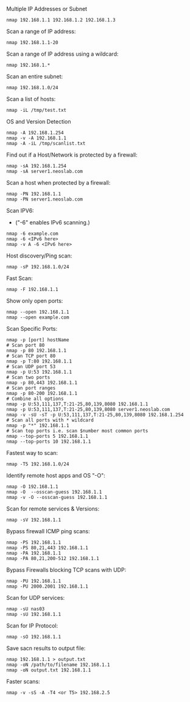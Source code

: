 Multiple IP Addresses or Subnet
```
nmap 192.168.1.1 192.168.1.2 192.168.1.3
```
Scan a range of IP address:
```
nmap 192.168.1.1-20
```
Scan a range of IP address using a wildcard:
```
nmap 192.168.1.*
```
Scan an entire subnet:
```
nmap 192.168.1.0/24
```
Scan a list of hosts:
```
nmap -iL /tmp/test.txt
```
OS and Version Detection
```
nmap -A 192.168.1.254
nmap -v -A 192.168.1.1
nmap -A -iL /tmp/scanlist.txt
```

Find out if a Host/Network is protected by a firewall:
```
nmap -sA 192.168.1.254
nmap -sA server1.neoslab.com
```
Scan a host when protected by a firewall:
```
nmap -PN 192.168.1.1
nmap -PN server1.neoslab.com
```
Scan IPV6: 
- ("-6" enables IPv6 scanning.)
```
nmap -6 example.com
nmap -6 <IPv6 here>
nmap -v A -6 <IPv6 here>
```
Host discovery/Ping scan:
```
nmap -sP 192.168.1.0/24
```
Fast Scan:
```
nmap -F 192.168.1.1
```
Show only open ports:
```
nmap --open 192.168.1.1
nmap --open example.com
```
Scan Specific Ports:
```
nmap -p [port] hostName
# Scan port 80
nmap -p 80 192.168.1.1
# Scan TCP port 80
nmap -p T:80 192.168.1.1
# Scan UDP port 53
nmap -p U:53 192.168.1.1
# Scan two ports
nmap -p 80,443 192.168.1.1
# Scan port ranges
nmap -p 80-200 192.168.1.1
# Combine all options
nmap -p U:53,111,137,T:21-25,80,139,8080 192.168.1.1
nmap -p U:53,111,137,T:21-25,80,139,8080 server1.neoslab.com
nmap -v -sU -sT -p U:53,111,137,T:21-25,80,139,8080 192.168.1.254
# Scan all ports with * wildcard
nmap -p "*" 192.168.1.1
# Scan top ports i.e. scan $number most common ports
nmap --top-ports 5 192.168.1.1
nmap --top-ports 10 192.168.1.1
```
Fastest way to scan:
```
nmap -T5 192.168.1.0/24
```
Identify remote host apps and OS "-O":
```
nmap -O 192.168.1.1
nmap -O  --osscan-guess 192.168.1.1
nmap -v -O --osscan-guess 192.168.1.1
```
Scan for remote services & Versions:
```
nmap -sV 192.168.1.1
``` 
Bypass firewall ICMP ping scans:
```
nmap -PS 192.168.1.1
nmap -PS 80,21,443 192.168.1.1
nmap -PA 192.168.1.1
nmap -PA 80,21,200-512 192.168.1.1
```
Bypass Firewalls blocking TCP scans with UDP:
```
nmap -PU 192.168.1.1
nmap -PU 2000.2001 192.168.1.1
```
Scan for UDP services:
```
nmap -sU nas03
nmap -sU 192.168.1.1
```
Scan for IP Protocol:
```
nmap -sO 192.168.1.1
```
Save sacn results to output file:
```
nmap 192.168.1.1 > output.txt
nmap -oN /path/to/filename 192.168.1.1
nmap -oN output.txt 192.168.1.1
```
Faster scans:
```
nmap -v -sS -A -T4 <or T5> 192.168.2.5
```
